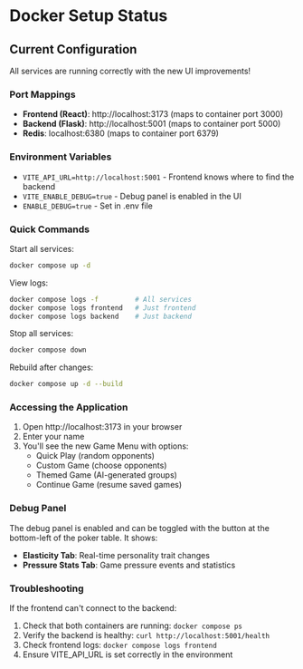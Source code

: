 # Docker Setup Status

## Current Configuration

All services are running correctly with the new UI improvements!

### Port Mappings
- **Frontend (React)**: http://localhost:3173 (maps to container port 3000)
- **Backend (Flask)**: http://localhost:5001 (maps to container port 5000)
- **Redis**: localhost:6380 (maps to container port 6379)

### Environment Variables
- `VITE_API_URL=http://localhost:5001` - Frontend knows where to find the backend
- `VITE_ENABLE_DEBUG=true` - Debug panel is enabled in the UI
- `ENABLE_DEBUG=true` - Set in .env file

### Quick Commands

Start all services:
```bash
docker compose up -d
```

View logs:
```bash
docker compose logs -f         # All services
docker compose logs frontend   # Just frontend
docker compose logs backend    # Just backend
```

Stop all services:
```bash
docker compose down
```

Rebuild after changes:
```bash
docker compose up -d --build
```

### Accessing the Application

1. Open http://localhost:3173 in your browser
2. Enter your name
3. You'll see the new Game Menu with options:
   - Quick Play (random opponents)
   - Custom Game (choose opponents)
   - Themed Game (AI-generated groups)
   - Continue Game (resume saved games)

### Debug Panel

The debug panel is enabled and can be toggled with the button at the bottom-left of the poker table. It shows:
- **Elasticity Tab**: Real-time personality trait changes
- **Pressure Stats Tab**: Game pressure events and statistics

### Troubleshooting

If the frontend can't connect to the backend:
1. Check that both containers are running: `docker compose ps`
2. Verify the backend is healthy: `curl http://localhost:5001/health`
3. Check frontend logs: `docker compose logs frontend`
4. Ensure VITE_API_URL is set correctly in the environment